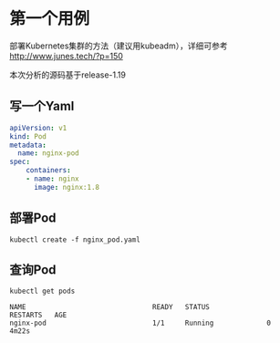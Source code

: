 # 第一个用例

部署Kubernetes集群的方法（建议用kubeadm），详细可参考 http://www.junes.tech/?p=150

本次分析的源码基于release-1.19



## 写一个Yaml 

```yaml
apiVersion: v1
kind: Pod
metadata:
  name: nginx-pod
spec:
    containers:
    - name: nginx
      image: nginx:1.8
```



## 部署Pod

```shell
kubectl create -f nginx_pod.yaml
```



## 查询Pod

```shell
kubectl get pods

NAME                               READY   STATUS              RESTARTS   AGE
nginx-pod                          1/1     Running             0          4m22s
```

